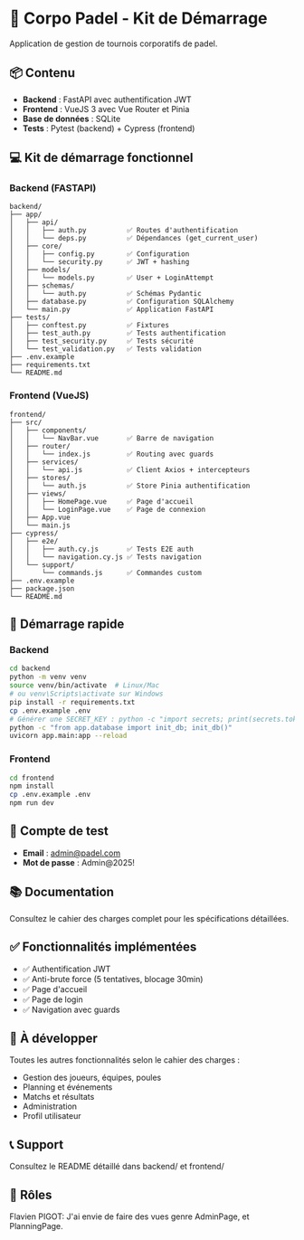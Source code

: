 # 🎾 Corpo Padel - Kit de Démarrage

Application de gestion de tournois corporatifs de padel.

## 📦 Contenu

- **Backend** : FastAPI avec authentification JWT
- **Frontend** : VueJS 3 avec Vue Router et Pinia
- **Base de données** : SQLite
- **Tests** : Pytest (backend) + Cypress (frontend)

## 💻 Kit de démarrage fonctionnel

### Backend (FASTAPI)
```
backend/
├── app/
│   ├── api/
│   │   ├── auth.py          ✅ Routes d'authentification
│   │   └── deps.py          ✅ Dépendances (get_current_user)
│   ├── core/
│   │   ├── config.py        ✅ Configuration
│   │   └── security.py      ✅ JWT + hashing
│   ├── models/
│   │   └── models.py        ✅ User + LoginAttempt
│   ├── schemas/
│   │   └── auth.py          ✅ Schémas Pydantic
│   ├── database.py          ✅ Configuration SQLAlchemy
│   └── main.py              ✅ Application FastAPI
├── tests/
│   ├── conftest.py          ✅ Fixtures
│   ├── test_auth.py         ✅ Tests authentification
│   ├── test_security.py     ✅ Tests sécurité
│   └── test_validation.py   ✅ Tests validation
├── .env.example
├── requirements.txt
└── README.md
```

### Frontend (VueJS)
```
frontend/
├── src/
│   ├── components/
│   │   └── NavBar.vue       ✅ Barre de navigation
│   ├── router/
│   │   └── index.js         ✅ Routing avec guards
│   ├── services/
│   │   └── api.js           ✅ Client Axios + intercepteurs
│   ├── stores/
│   │   └── auth.js          ✅ Store Pinia authentification
│   ├── views/
│   │   ├── HomePage.vue     ✅ Page d'accueil
│   │   └── LoginPage.vue    ✅ Page de connexion
│   ├── App.vue
│   └── main.js
├── cypress/
│   ├── e2e/
│   │   ├── auth.cy.js       ✅ Tests E2E auth
│   │   └── navigation.cy.js ✅ Tests navigation
│   └── support/
│       └── commands.js      ✅ Commandes custom
├── .env.example
├── package.json
└── README.md
```

## 🚀 Démarrage rapide

### Backend
```bash
cd backend
python -m venv venv
source venv/bin/activate  # Linux/Mac
# ou venv\Scripts\activate sur Windows
pip install -r requirements.txt
cp .env.example .env
# Générer une SECRET_KEY : python -c "import secrets; print(secrets.token_urlsafe(32))"
python -c "from app.database import init_db; init_db()"
uvicorn app.main:app --reload
```

### Frontend
```bash
cd frontend
npm install
cp .env.example .env
npm run dev
```

## 🔐 Compte de test

- **Email** : admin@padel.com
- **Mot de passe** : Admin@2025!

## 📚 Documentation

Consultez le cahier des charges complet pour les spécifications détaillées.

## ✅ Fonctionnalités implémentées

- ✅ Authentification JWT
- ✅ Anti-brute force (5 tentatives, blocage 30min)
- ✅ Page d'accueil
- ✅ Page de login
- ✅ Navigation avec guards

## 🎯 À développer

Toutes les autres fonctionnalités selon le cahier des charges :
- Gestion des joueurs, équipes, poules
- Planning et événements
- Matchs et résultats
- Administration
- Profil utilisateur

## 📞 Support

Consultez le README détaillé dans backend/ et frontend/

##  🌹 Rôles

Flavien PIGOT: J'ai envie de faire des vues genre AdminPage, et PlanningPage.

